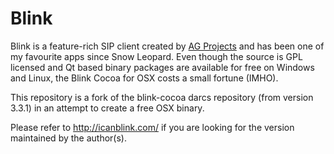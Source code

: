 Blink
=====

Blink is a feature-rich SIP client created by [AG Projects](http://ag-projects.com/)
and has been one of my favourite apps since Snow Leopard. Even though the source
is GPL licensed and Qt based binary packages are available for free on Windows
and Linux, the Blink Cocoa for OSX costs a small fortune (IMHO).

This repository is a fork of the blink-cocoa darcs repository (from version 3.3.1)
in an attempt to create a free OSX binary.

Please refer to http://icanblink.com/ if you are looking for the version maintained
by the author(s).


